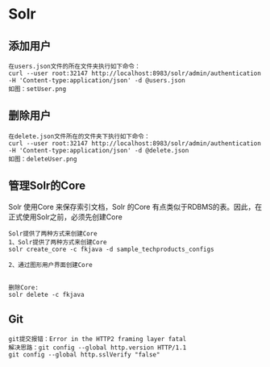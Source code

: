 # Solr

## 添加用户
```text
在users.json文件的所在文件夹执行如下命令：
curl --user root:32147 http://localhost:8983/solr/admin/authentication -H 'Content-type:application/json' -d @users.json
如图：setUser.png
```

## 删除用户
```text
在delete.json文件所在的文件夹下执行如下命令：
curl --user root:32147 http://localhost:8983/solr/admin/authentication -H 'Content-type:application/json' -d @delete.json
如图：deleteUser.png
```

## 管理Solr的Core
Solr 使用Core 来保存索引文档，Solr 的Core 有点类似于RDBMS的表。因此，在正式使用Solr之前，必须先创建Core
```text
Solr提供了两种方式来创建Core
1、Solr提供了两种方式来创建Core
solr create_core -c fkjava -d sample_techproducts_configs

2、通过图形用户界面创建Core


删除Core:
solr delete -c fkjava

```

## Git
```text
git提交报错：Error in the HTTP2 framing layer fatal
解决思路：git config --global http.version HTTP/1.1
git config --global http.sslVerify "false"
```